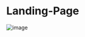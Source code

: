 # Landing-Page
![image](https://user-images.githubusercontent.com/62408854/113601915-3ff59880-9642-11eb-87c1-bdd7382e9c25.png)
